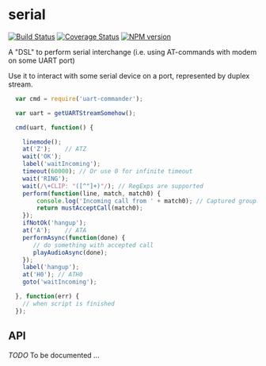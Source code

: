 serial
======

[![Build Status](https://travis-ci.org/Olegas/uart-commander.svg?branch=master)](https://travis-ci.org/Olegas/uart-commander)
[![Coverage Status](https://coveralls.io/repos/Olegas/uart-commander/badge.png)](https://coveralls.io/r/Olegas/uart-commander)
[![NPM version](https://badge.fury.io/js/uart-commander.png)](http://badge.fury.io/js/uart-commander)

A "DSL" to perform serial interchange (i.e. using AT-commands with modem on some UART port)

Use it to interact with some serial device on a port, represented by duplex stream.

```javascript
  var cmd = require('uart-commander');

  var uart = getUARTStreamSomehow();

  cmd(uart, function() {

    linemode();
    at('Z');    // ATZ
    wait('OK');
    label('waitIncoming');
    timeout(60000); // Or use 0 for infinite timeout
    wait('RING');
    wait(/\+CLIP: "([^"]+)"/); // RegExps are supported
    perform(function(line, match, match0) {
        console.log('Incoming call from ' + match0); // Captured group!
        return mustAcceptCall(match0);
    });
    ifNotOk('hangup');
    at('A');    // ATA
    performAsync(function(done) {
       // do something with accepted call
       playAudioAsync(done);
    });
    label('hangup');
    at('H0'); // ATH0
    goto('waitIncoming');

  }, function(err) {
    // when script is finished
  });
```

API
---

*TODO* To be documented ...
